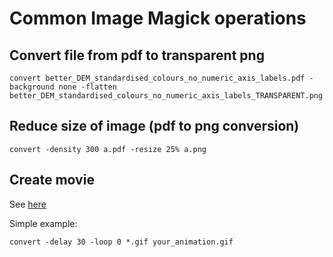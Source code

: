 # Common Image Magick operations

## Convert file from pdf to transparent png

	convert better_DEM_standardised_colours_no_numeric_axis_labels.pdf -background none -flatten better_DEM_standardised_colours_no_numeric_axis_labels_TRANSPARENT.png

## Reduce size of image (pdf to png conversion)

	convert -density 300 a.pdf -resize 25% a.png

## Create movie

See [here](https://www.tjhsst.edu/~dhyatt/supercomp/n401a.html)

Simple example:

	convert -delay 30 -loop 0 *.gif your_animation.gif